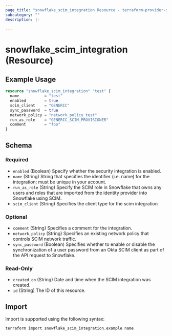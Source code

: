```yaml
---
page_title: "snowflake_scim_integration Resource - terraform-provider-snowflake"
subcategory: ""
description: |-
  
---
```


# snowflake_scim_integration (Resource)



## Example Usage

```terraform
resource "snowflake_scim_integration" "test" {
  name           = "test"
  enabled        = true
  scim_client    = "GENERIC"
  sync_password  = true
  network_policy = "network_policy_test"
  run_as_role    = "GENERIC_SCIM_PROVISIONER"
  comment        = "foo"
}
```

<!-- schema generated by tfplugindocs -->
## Schema

### Required

- `enabled` (Boolean) Specify whether the security integration is enabled.
- `name` (String) String that specifies the identifier (i.e. name) for the integration; must be unique in your account.
- `run_as_role` (String) Specify the SCIM role in Snowflake that owns any users and roles that are imported from the identity provider into Snowflake using SCIM.
- `scim_client` (String) Specifies the client type for the scim integration

### Optional

- `comment` (String) Specifies a comment for the integration.
- `network_policy` (String) Specifies an existing network policy that controls SCIM network traffic.
- `sync_password` (Boolean) Specifies whether to enable or disable the synchronization of a user password from an Okta SCIM client as part of the API request to Snowflake.

### Read-Only

- `created_on` (String) Date and time when the SCIM integration was created.
- `id` (String) The ID of this resource.

## Import

Import is supported using the following syntax:

```shell
terraform import snowflake_scim_integration.example name
```
